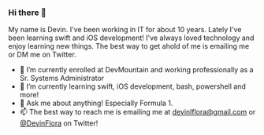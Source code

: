 ### Hi there 👋

My name is Devin. I've been working in IT for about 10 years. Lately I've been learning swift and iOS development! I've always loved technology and enjoy learning new things. The best way to get ahold of me is emailing me or DM me on Twitter. 

- 🔭 I’m currently enrolled at DevMountain and working professionally as a Sr. Systems Administrator
- 🌱 I’m currently learning swift, iOS development, bash, powershell and more!
- 💬 Ask me about anything! Especially Formula 1.
- 📫 The best way to reach me is emailing me at devinlflora@gmail.com or <a href="https://twitter.com/DevinFlora">@DevinFlora</a> on Twitter!

